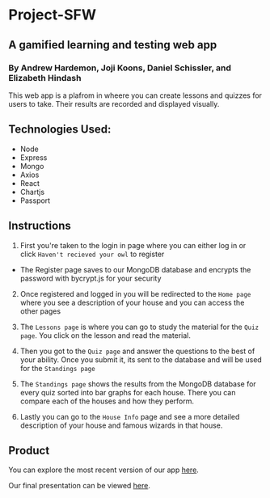 
# Project-SFW
## A gamified learning and testing web app
### By Andrew Hardemon, Joji Koons, Daniel Schissler, and Elizabeth Hindash

This web app is a plafrom in wheere you can create lessons and quizzes for users to take. Their results are recorded and displayed visually.

## Technologies Used:
- Node
- Express
- Mongo
- Axios
- React
- Chartjs
- Passport

## Instructions
1. First you're taken to the login in page where you can either log in or click `Haven't recieved your owl` to register
* The Register page saves to our MongoDB database and encrypts the password with bycrypt.js for your security 

2. Once registered and logged in you will be redirected to the `Home page` where you see a description of your house and you can access the other pages

3. The `Lessons page` is where you can go to study the material for the `Quiz page`. You click on the lesson and read the material.

4. Then you got to the `Quiz page` and answer the questions to the best of your ability. Once you submit it, its sent to the database and will be used for the `Standings page`

5. The `Standings page` shows the results from the MongoDB database for every quiz sorted into bar graphs for each house. There you can compare each of the houses and how they perform.

6. Lastly you can go to the `House Info` page and see a more detailed description of your house and famous wizards in that house.

## Product
You can explore the most recent version of our app [here](https://project-sfw.herokuapp.com/).

Our final presentation can be viewed [here](https://docs.google.com/presentation/d/1ZLv4aX2vKlCcyuCIL8EJxNZCXzIGRTbBrY5kBEFozT4/edit?usp=sharing).

